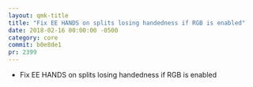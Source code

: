 ```yaml
---
layout: qmk-title
title: "Fix EE HANDS on splits losing handedness if RGB is enabled"
date: 2018-02-16 00:00:00 -0500
category: core
commit: b0e8de1
pr: 2399
---
```


* Fix EE HANDS on splits losing handedness if RGB is enabled
